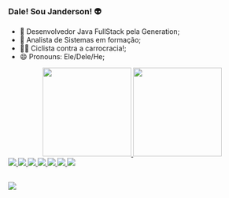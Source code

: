 ### Dale! Sou Janderson! 👽



- 🌱 Desenvolvedor Java FullStack pela Generation;
- 🌱 Analista de Sistemas em formação;
- 🚴‍♀️ Ciclista contra a carrocracia!;
- 😄 Pronouns: Ele/Dele/He;


<div align="center">
  <a href="https://github.com/jandersonpaixao">
  <img height="180em" src="https://github-readme-stats.vercel.app/api?username=jandersonpaixao&show_icons=true&theme=dracula&include_all_commits=true&count_private=true"/>
  <img height="180em" src="https://github-readme-stats.vercel.app/api/top-langs/?username=jandersonpaixao&layout=compact&langs_count=7&theme=dracula"/>
</div>
  
  <img src="https://img.shields.io/badge/JavaScript-F7DF1E?style=for-the-badge&logo=javascript&logoColor=black"/>
   <img src="https://img.shields.io/badge/CSS3-1572B6?style=for-the-badge&logo=css3&logoColor=white "/>
  <img src="https://img.shields.io/badge/HTML5-E34F26?style=for-the-badge&logo=html5&logoColor=white"/>
  <img src="https://img.shields.io/badge/Java-ED8B00?style=for-the-badge&logo=java&logoColor=white" /> 
  <img src="https://img.shields.io/badge/Angular-DD0031?style=for-the-badge&logo=angular&logoColor=white"/>
  <img src="https://img.shields.io/badge/Python-14354C?style=for-the-badge&logo=python&logoColor=white"/>
  <img src="https://img.shields.io/badge/MySQL-00000F?style=for-the-badge&logo=mysql&logoColor=white"/>
</div>
  
  ##
  
 <div>



  <a href="https://www.linkedin.com/in/jandersonpaixao/" target="_blank"><img src="https://img.shields.io/badge/-LinkedIn-%230077B5?style=for-the-badge&logo=linkedin&logoColor=white" target="_blank"></a> 
   
   
 </div>
